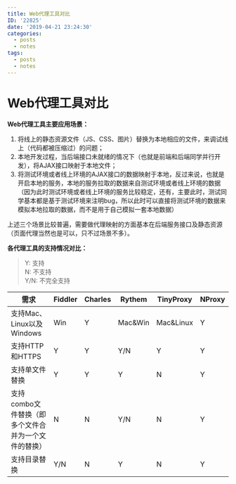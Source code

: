 ```yaml
---
title: Web代理工具对比
ID: '22825'
date: '2019-04-21 23:24:30'
categories:
  - posts
  - notes
tags:
  - posts
  - notes
---
```


# Web代理工具对比

**Web代理工具主要应用场景：**

1. 将线上的静态资源文件（JS、CSS、图片）替换为本地相应的文件，来调试线上（代码都被压缩过）的问题；
2. 本地开发过程，当后端接口未就绪的情况下（也就是前端和后端同学并行开发），将AJAX接口映射于本地文件；
3. 将测试环境或者线上环境的AJAX接口的数据映射于本地，反过来说，也就是开启本地的服务，本地的服务拉取的数据来自测试环境或者线上环境的数据（因为此时测试环境或者线上环境的服务比较稳定，还有，主要此时，测试同学基本都是基于测试环境来注明bug，所以此时可以直接将测试环境的数据来模拟本地拉取的数据，而不是用于自己模拟一套本地数据）

上述三个场景比较普遍，需要做代理映射的方面基本在后端服务接口及静态资源（页面代理当然也是可以，只不过场景不多）。

**各代理工具的支持情况对比：**

> Y: 支持  
> N: 不支持  
> Y/N: 不完全支持

| 需求 | Fiddler | Charles | Rythem | TinyProxy | NProxy |
| --- | --- | --- | --- | --- | --- |
| 支持Mac、Linux以及Windows | Win | Y | Mac&Win | Mac&Linux | Y |
| 支持HTTP和HTTPS | Y | Y | Y/N | Y | Y |
| 支持单文件替换 | Y | Y | Y | N | Y |
| 支持combo文件替换（即多个文件合并为一个文件的替换） | N | N | Y/N | N | Y |
| 支持目录替换 | Y/N | N | Y | N | Y |
 
 
 
 
 
 
 
 
 
 
 
 
 
 
 
 
 
 
 
 
 
 
 
 

